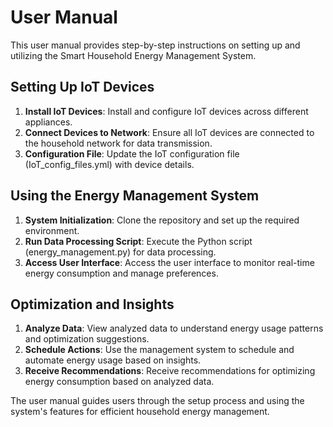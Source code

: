 # User Manual

This user manual provides step-by-step instructions on setting up and utilizing the Smart Household Energy Management System.

## Setting Up IoT Devices

1. **Install IoT Devices**: Install and configure IoT devices across different appliances.
2. **Connect Devices to Network**: Ensure all IoT devices are connected to the household network for data transmission.
3. **Configuration File**: Update the IoT configuration file (IoT_config_files.yml) with device details.

## Using the Energy Management System

1. **System Initialization**: Clone the repository and set up the required environment.
2. **Run Data Processing Script**: Execute the Python script (energy_management.py) for data processing.
3. **Access User Interface**: Access the user interface to monitor real-time energy consumption and manage preferences.

## Optimization and Insights

1. **Analyze Data**: View analyzed data to understand energy usage patterns and optimization suggestions.
2. **Schedule Actions**: Use the management system to schedule and automate energy usage based on insights.
3. **Receive Recommendations**: Receive recommendations for optimizing energy consumption based on analyzed data.

The user manual guides users through the setup process and using the system's features for efficient household energy management.

